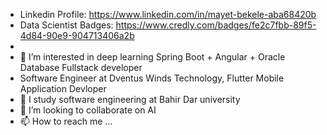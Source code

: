 
- Linkedin Profile: https://www.linkedin.com/in/mayet-bekele-aba68420b
- Data Scientist Badges: https://www.credly.com/badges/fe2c7fbb-89f5-4d84-90e9-904713406a2b
- 
- 👀 I’m interested in deep learning
Spring Boot + Angular + Oracle Database Fullstack developer
- Software Engineer at Dventus Winds Technology, Flutter Mobile Application Devloper
- 🌱 I study software engineering at Bahir Dar university
- 💞️ I’m looking to collaborate on AI
- 📫 How to reach me ...

<!---
mayet16/mayet16 is a ✨ special ✨ repository because its `README.md` (this file) appears on your GitHub profile.
You can click the Preview link to take a look at your changes.
--->
